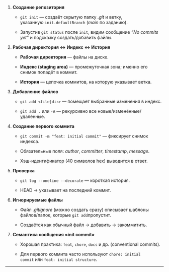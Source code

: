 

1. **Создание репозитория**
    
    - `git init` — создаёт скрытую папку _.git_ и ветку, указанную `init.defaultBranch` (_main_ по заданию).
        
    - Запустив `git status` после `init`, видим сообщение _“No commits yet”_ и подсказку создать/добавить файлы.
        
2. **Рабочая директория ↔ Индекс ↔ История**
    
    - **Рабочая директория** — файлы на диске.
        
    - **Индекс (staging area)** — промежуточная зона; именно его снимок попадёт в коммит.
        
    - **История** — цепочка коммитов, на которую указывает ветка.
        
3. **Добавление файлов**
    
    - `git add <file|dir>` — помещает выбранные изменения в индекс.
        
    - `git add .` или `-A` — рекурсивно все новые/изменённые/удалённые.
        
4. **Создание первого коммита**
    
    - `git commit -m "feat: initial commit"` — фиксирует снимок индекса.
        
    - Обязательные поля: _author_, _committer_, _timestamp_, _message_.
        
    - Хэш-идентификатор (40 символов hex) выводится в ответ.
        
5. **Проверка**
    
    - `git log --oneline --decorate` — короткая история.
        
    - HEAD → указывает на последний коммит.
        
6. **Игнорируемые файлы**
    
    - Файл _.gitignore_ (можно создать сразу) описывает шаблоны файлов/папок, которые `git add`пропустит.
        
    - Создаётся как обычный файл → добавить → закоммитить.
        
7. **Семантика сообщения «init commit»**
    
    - Хорошая практика: `feat`, `chore`, `docs` и др. (conventional commits).
        
    - Для первого коммита часто используют `chore: initial commit` или `feat: initial structure`.
        

---
